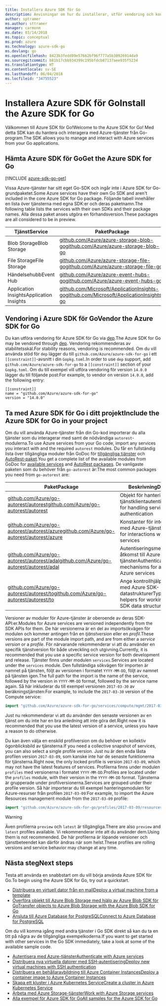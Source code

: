 ```yaml
---
title: Installera Azure SDK för Go
description: Anvisningar om hur du installerar, utför vendoring och konfigurerar Azure SDK för Go.
author: sptramer
ms.author: sttramer
manager: carmonm
ms.date: 03/14/2018
ms.topic: conceptual
ms.prod: azure
ms.technology: azure-sdk-go
ms.devlang: go
ms.openlocfilehash: 8423b3fedd89e57662bf96f777a5b30926914da9
ms.sourcegitcommit: b81b17cbb934399c195bfdcb87137aee935f5234
ms.translationtype: HT
ms.contentlocale: sv-SE
ms.lasthandoff: 06/04/2018
ms.locfileid: "34755523"
---
```

# <a name="install-the-azure-sdk-for-go"></a><span data-ttu-id="677b7-103">Installera Azure SDK för Go</span><span class="sxs-lookup"><span data-stu-id="677b7-103">Install the Azure SDK for Go</span></span>

<span data-ttu-id="677b7-104">Välkommen till Azure SDK för Go!</span><span class="sxs-lookup"><span data-stu-id="677b7-104">Welcome to the Azure SDK for Go!</span></span> <span data-ttu-id="677b7-105">Med detta SDK kan du hantera och interagera med Azure-tjänster från Go-program.</span><span class="sxs-lookup"><span data-stu-id="677b7-105">The SDK allows you to manage and interact with Azure services from your Go applications.</span></span>

## <a name="get-the-azure-sdk-for-go"></a><span data-ttu-id="677b7-106">Hämta Azure SDK för Go</span><span class="sxs-lookup"><span data-stu-id="677b7-106">Get the Azure SDK for Go</span></span>

[!INCLUDE [azure-sdk-go-get](includes/azure-sdk-go-get.md)]

<span data-ttu-id="677b7-107">Vissa Azure-tjänster har sitt eget Go-SDK och ingår inte i Azure SDK for Go-grundpaketet.</span><span class="sxs-lookup"><span data-stu-id="677b7-107">Some Azure services have their own Go SDK and aren't included in the core Azure SDK for Go package.</span></span> <span data-ttu-id="677b7-108">Följande tabell innehåller en lista över tjänsterna med egna SDK:er och deras paketnamn.</span><span class="sxs-lookup"><span data-stu-id="677b7-108">The following table lists the services with their own SDKs and their package names.</span></span> <span data-ttu-id="677b7-109">Alla dessa paket anses utgöra en förhandsversion.</span><span class="sxs-lookup"><span data-stu-id="677b7-109">These packages are all considered to be in preview.</span></span>

| <span data-ttu-id="677b7-110">Tjänst</span><span class="sxs-lookup"><span data-stu-id="677b7-110">Service</span></span> | <span data-ttu-id="677b7-111">Paket</span><span class="sxs-lookup"><span data-stu-id="677b7-111">Package</span></span> |
|---------|---------|
| <span data-ttu-id="677b7-112">Blob Storage</span><span class="sxs-lookup"><span data-stu-id="677b7-112">Blob Storage</span></span> | [<span data-ttu-id="677b7-113">github.com/Azure/azure-storage-blob-go</span><span class="sxs-lookup"><span data-stu-id="677b7-113">github.com/Azure/azure-storage-blob-go</span></span>](https://github.com/Azure/azure-storage-blob-go) |
| <span data-ttu-id="677b7-114">File Storage</span><span class="sxs-lookup"><span data-stu-id="677b7-114">File Storage</span></span> | [<span data-ttu-id="677b7-115">github.com/Azure/azure-storage-file-go</span><span class="sxs-lookup"><span data-stu-id="677b7-115">github.com/Azure/azure-storage-file-go</span></span>](https://github.com/Azure/azure-storage-file-go) |
| <span data-ttu-id="677b7-116">Händelsehubb</span><span class="sxs-lookup"><span data-stu-id="677b7-116">Event Hub</span></span> | [<span data-ttu-id="677b7-117">github.com/Azure/azure-event-hubs-go</span><span class="sxs-lookup"><span data-stu-id="677b7-117">github.com/Azure/azure-event-hubs-go</span></span>](https://github.com/Azure/azure-event-hubs-go) |
| <span data-ttu-id="677b7-118">Application Insights</span><span class="sxs-lookup"><span data-stu-id="677b7-118">Application Insights</span></span> | [<span data-ttu-id="677b7-119">github.com/Microsoft/ApplicationInsights-go</span><span class="sxs-lookup"><span data-stu-id="677b7-119">github.com/Microsoft/ApplicationInsights-go</span></span>](https://github.com/Microsoft/ApplicationInsights-go) |

## <a name="vendor-the-azure-sdk-for-go"></a><span data-ttu-id="677b7-120">Vendoring i Azure SDK för Go</span><span class="sxs-lookup"><span data-stu-id="677b7-120">Vendor the Azure SDK for Go</span></span>

<span data-ttu-id="677b7-121">Du kan utföra vendoring för Azure SDK för Go via [dep](https://github.com/golang/dep).</span><span class="sxs-lookup"><span data-stu-id="677b7-121">The Azure SDK for Go may be vendored through [dep](https://github.com/golang/dep).</span></span> <span data-ttu-id="677b7-122">Vendoring rekommenderas av stabilitetsskäl.</span><span class="sxs-lookup"><span data-stu-id="677b7-122">For stability reasons, vendoring is recommended.</span></span> <span data-ttu-id="677b7-123">Om du vill använda stöd för `dep` lägger du till `github.com/Azure/azure-sdk-for-go` i ett `[[constraint]]`-avsnitt i din `Gopkg.toml`.</span><span class="sxs-lookup"><span data-stu-id="677b7-123">In order to use `dep` support, add `github.com/Azure/azure-sdk-for-go` to a `[[constraint]]` section of your `Gopkg.toml`.</span></span> <span data-ttu-id="677b7-124">Om du till exempel vill utföra vendoring för version `14.0.0` lägger du till följande post:</span><span class="sxs-lookup"><span data-stu-id="677b7-124">For example, to vendor on version `14.0.0`, add the following entry:</span></span>

```
[[constraint]]
name = "github.com/Azure/azure-sdk-for-go"
version = "14.0.0"
```

## <a name="include-the-azure-sdk-for-go-in-your-project"></a><span data-ttu-id="677b7-125">Ta med Azure SDK för Go i ditt projekt</span><span class="sxs-lookup"><span data-stu-id="677b7-125">Include the Azure SDK for Go in your project</span></span>

<span data-ttu-id="677b7-126">Om du vill använda Azure-tjänster från din Go-kod importerar du alla tjänster som du interagerar med samt de nödvändiga `autorest`-modulerna.</span><span class="sxs-lookup"><span data-stu-id="677b7-126">To use Azure services from your Go code, import any services you interact with and the required `autorest` modules.</span></span>
<span data-ttu-id="677b7-127">Du får en fullständig lista över tillgängliga moduler från GoDoc för [tillgängliga tjänster](https://godoc.org/github.com/Azure/azure-sdk-for-go) och [AutoRest-paket](https://godoc.org/github.com/Azure/go-autorest).</span><span class="sxs-lookup"><span data-stu-id="677b7-127">You get a complete list of the available modules from GoDoc for [available services](https://godoc.org/github.com/Azure/azure-sdk-for-go) and [AutoRest packages](https://godoc.org/github.com/Azure/go-autorest).</span></span> <span data-ttu-id="677b7-128">De vanligaste paketen som du behöver från `go-autorest` är:</span><span class="sxs-lookup"><span data-stu-id="677b7-128">The most common packages you need from `go-autorest` are:</span></span>

| <span data-ttu-id="677b7-129">Paket</span><span class="sxs-lookup"><span data-stu-id="677b7-129">Package</span></span> | <span data-ttu-id="677b7-130">Beskrivning</span><span class="sxs-lookup"><span data-stu-id="677b7-130">Description</span></span> |
|---------|-------------|
| <span data-ttu-id="677b7-131">[github.com/Azure/go-autorest/autorest][autorest]</span><span class="sxs-lookup"><span data-stu-id="677b7-131">[github.com/Azure/go-autorest/autorest][autorest]</span></span> | <span data-ttu-id="677b7-132">Objekt för hantering av tjänstklientautentisering</span><span class="sxs-lookup"><span data-stu-id="677b7-132">Objects for handling service client authentication</span></span> |
| <span data-ttu-id="677b7-133">[github.com/Azure/go-autorest/autorest/azure][autorest/azure]</span><span class="sxs-lookup"><span data-stu-id="677b7-133">[github.com/Azure/go-autorest/autorest/azure][autorest/azure]</span></span> | <span data-ttu-id="677b7-134">Konstanter för interaktioner med Azure-tjänster</span><span class="sxs-lookup"><span data-stu-id="677b7-134">Constants for interactions with Azure services</span></span> |
| <span data-ttu-id="677b7-135">[github.com/Azure/go-autorest/autorest/adal][autorest/adal]</span><span class="sxs-lookup"><span data-stu-id="677b7-135">[github.com/Azure/go-autorest/autorest/adal][autorest/adal]</span></span> | <span data-ttu-id="677b7-136">Autentiseringsmekanismer för åtkomst till Azure-tjänster</span><span class="sxs-lookup"><span data-stu-id="677b7-136">Authentication mechanisms for accessing Azure services</span></span> |
| <span data-ttu-id="677b7-137">[github.com/Azure/go-autorest/autorest/to][autorest/to]</span><span class="sxs-lookup"><span data-stu-id="677b7-137">[github.com/Azure/go-autorest/autorest/to][autorest/to]</span></span> | <span data-ttu-id="677b7-138">Ange kontrollhjälp för att arbeta med Azure SDK-datastrukturer</span><span class="sxs-lookup"><span data-stu-id="677b7-138">Type assertion helpers for working with Azure SDK data structures</span></span> |

[autorest]: https://godoc.org/github.com/Azure/go-autorest/autorest
[autorest/azure]: https://godoc.org/github.com/Azure/go-autorest/autorest/azure
[autorest/adal]: https://godoc.org/github.com/Azure/go-autorest/autorest/adal
[autorest/to]: https://godoc.org/github.com/Azure/go-autorest/autorest/to

<span data-ttu-id="677b7-139">Versioner av moduler för Azure-tjänster är oberoende av deras SDK-API:er.</span><span class="sxs-lookup"><span data-stu-id="677b7-139">Modules for Azure services are versioned independently from the SDK APIs for them.</span></span> <span data-ttu-id="677b7-140">De här versionerna är en del av importsökvägen för modulen och kommer antingen från en _tjänstversion_ eller en _profil_.</span><span class="sxs-lookup"><span data-stu-id="677b7-140">These versions are part of the module import path, and are from either a _service version_ or a _profile_.</span></span> <span data-ttu-id="677b7-141">För närvarande rekommenderar vi att du använder en specifik tjänstversion för både utveckling och utgivning.</span><span class="sxs-lookup"><span data-stu-id="677b7-141">Currently, it is recommended that you use a specific service version for both development and release.</span></span> <span data-ttu-id="677b7-142">Tjänster finns under modulen `services`.</span><span class="sxs-lookup"><span data-stu-id="677b7-142">Services are located under the `services` module.</span></span> <span data-ttu-id="677b7-143">Den fullständiga sökvägen för importen är namnet på tjänsten, följt av versionen i formatet `YYYY-MM-DD`, följt av namnet på tjänsten igen.</span><span class="sxs-lookup"><span data-stu-id="677b7-143">The full path for the import is the name of the service, followed by the version in `YYYY-MM-DD` format, followed by the service name again.</span></span> <span data-ttu-id="677b7-144">Så här inkluderar du till exempel versionen `2017-03-30` av beräkningstjänsten:</span><span class="sxs-lookup"><span data-stu-id="677b7-144">For example, to include the `2017-03-30` version of the Compute service:</span></span>

```go
import "github.com/Azure/azure-sdk-for-go/services/compute/mgmt/2017-03-30/compute"
```

<span data-ttu-id="677b7-145">Just nu rekommenderar vi att du använder den senaste versionen av en tjänst om du inte har en bra anledning att inte göra det.</span><span class="sxs-lookup"><span data-stu-id="677b7-145">Right now it is recommended that you use the latest version of a service, unless you have a reason to do otherwise.</span></span>

<span data-ttu-id="677b7-146">Du kan även välja en enskild profilversion om du behöver en kollektiv ögonblicksbild av tjänsterna.</span><span class="sxs-lookup"><span data-stu-id="677b7-146">If you need a collective snapshot of services, you can also select a single profile version.</span></span> <span data-ttu-id="677b7-147">Just nu är den enda låsta profilen version `2017-03-09`, som kanske inte har de senaste funktionerna för tjänsterna.</span><span class="sxs-lookup"><span data-stu-id="677b7-147">Right now, the only locked profile is version `2017-03-09`, which may not have the latest features of services.</span></span> <span data-ttu-id="677b7-148">Profilerna finns under modulen `profiles` med versionerna i formatet `YYYY-MM-DD`.</span><span class="sxs-lookup"><span data-stu-id="677b7-148">Profiles are located under the `profiles` module, with their version in the `YYYY-MM-DD` format.</span></span> <span data-ttu-id="677b7-149">Tjänsterna är grupperade under profilversionerna.</span><span class="sxs-lookup"><span data-stu-id="677b7-149">Services are grouped under their profile version.</span></span> <span data-ttu-id="677b7-150">Så här importerar du till exempel hanteringsmodulen för Azure-resurser från profilen `2017-03-09`:</span><span class="sxs-lookup"><span data-stu-id="677b7-150">For example, to import the Azure Resources management module from the `2017-03-09` profile:</span></span>

```go
import "github.com/Azure/azure-sdk-for-go/profiles/2017-03-09/resources/mgmt/resources"
```

> [!WARNING]
> <span data-ttu-id="677b7-151">Även profilerna `preview` och `latest` är tillgängliga.</span><span class="sxs-lookup"><span data-stu-id="677b7-151">There are also `preview` and `latest` profiles available.</span></span> <span data-ttu-id="677b7-152">Vi rekommenderar inte att du använder dem.</span><span class="sxs-lookup"><span data-stu-id="677b7-152">Using them is not recommended.</span></span> <span data-ttu-id="677b7-153">De här profilerna är löpande versioner och tjänstbeteendet kan därför ändras när som helst.</span><span class="sxs-lookup"><span data-stu-id="677b7-153">These profiles are rolling versions and service behavior may change at any time.</span></span>

## <a name="next-steps"></a><span data-ttu-id="677b7-154">Nästa steg</span><span class="sxs-lookup"><span data-stu-id="677b7-154">Next steps</span></span>

<span data-ttu-id="677b7-155">Testa att använda en snabbstart om du vill börja använda Azure SDK för Go.</span><span class="sxs-lookup"><span data-stu-id="677b7-155">To begin using the Azure SDK for Go, try out a quickstart.</span></span>

* [<span data-ttu-id="677b7-156">Distribuera en virtuell dator från en mall</span><span class="sxs-lookup"><span data-stu-id="677b7-156">Deploy a virtual machine from a template</span></span>](azure-sdk-go-qs-vm.md)
* [<span data-ttu-id="677b7-157">Överföra objekt till Azure Blob Storage med hjälp av Azure Blob SDK för Go</span><span class="sxs-lookup"><span data-stu-id="677b7-157">Transfer objects to Azure Blob Storage with the Azure Blob SDK for Go</span></span>](/azure/storage/blobs/storage-quickstart-blobs-go?toc=%2fgo%2fazure%2ftoc.json)
* [<span data-ttu-id="677b7-158">Ansluta till Azure Database for PostgreSQL</span><span class="sxs-lookup"><span data-stu-id="677b7-158">Connect to Azure Database for PostgreSQL</span></span>](/azure/postgresql/connect-go?toc=%2fgo%2fazure%2ftoc.json)

<span data-ttu-id="677b7-159">Om du vill komma igång med andra tjänster i Go SDK direkt så kan du ta en titt på några av de tillgängliga exempelkoderna.</span><span class="sxs-lookup"><span data-stu-id="677b7-159">If you want to get started with other services in the Go SDK immediately, take a look at some of the available sample code.</span></span>

* [<span data-ttu-id="677b7-160">Autentisera med Azure-tjänster</span><span class="sxs-lookup"><span data-stu-id="677b7-160">Authenticate with Azure services</span></span>](https://github.com/Azure-Samples/azure-sdk-for-go-samples/tree/master/iam)
* [<span data-ttu-id="677b7-161">Distribuera nya virtuella datorer med SSH-autentisering</span><span class="sxs-lookup"><span data-stu-id="677b7-161">Deploy new virtual machines with SSH authentication</span></span>](https://github.com/Azure-Samples/azure-sdk-for-go-samples/tree/master/compute)
* [<span data-ttu-id="677b7-162">Distribuera en behållaravbildning till Azure Container Instances</span><span class="sxs-lookup"><span data-stu-id="677b7-162">Deploy a container image to Azure Container Instances</span></span>](https://github.com/Azure-Samples/azure-sdk-for-go-samples/tree/master/containerinstance)
* [<span data-ttu-id="677b7-163">Skapa ett kluster i Azure Kubernetes Service</span><span class="sxs-lookup"><span data-stu-id="677b7-163">Create a cluster in Azure Kubernetes Service</span></span>](https://github.com/Azure-Samples/azure-sdk-for-go-samples/tree/master/containerservice)
* [<span data-ttu-id="677b7-164">Arbeta med Azure Storage-tjänster</span><span class="sxs-lookup"><span data-stu-id="677b7-164">Work with Azure Storage services</span></span>](https://github.com/Azure-Samples/azure-sdk-for-go-samples/tree/master/storage)
* [<span data-ttu-id="677b7-165">Alla exempel för Azure SDK för Go</span><span class="sxs-lookup"><span data-stu-id="677b7-165">All samples for the Azure SDK for Go</span></span>](https://github.com/azure-samples/azure-sdk-for-go-samples)
